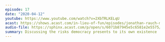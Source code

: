 ```yaml
---
episode: 17
date: "2020-04-12"
youtube: https://www.youtube.com/watch?v=2XbTRLKELqU
acast: https://shows.acast.com/in-lieu-of-fun/episodes/jonathan-rauch-makes-his-debut-april-12-2020
audio-file: https://sphinx.acast.com/p/open/s/6071b87945e5c6581e2e5575/e/6107fe5c4ad091001267a836/media.mp3
summary: Discussing the risks democracy presents to its own existence
---
```

